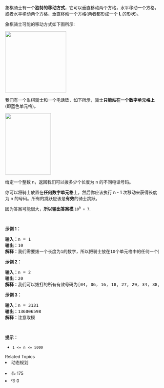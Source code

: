 <p>象棋骑士有一个<strong>独特的移动方式</strong>，它可以垂直移动两个方格，水平移动一个方格，或者水平移动两个方格，垂直移动一个方格(两者都形成一个&nbsp;<strong>L&nbsp;</strong>的形状)。</p>

<p>象棋骑士可能的移动方式如下图所示:</p>

<p><img alt="" src="https://assets.leetcode.com/uploads/2020/08/18/chess.jpg" style="height: 200px; width: 200px;" /></p>

<p>我们有一个象棋骑士和一个电话垫，如下所示，骑士<strong>只能站在一个数字单元格上</strong>(即蓝色单元格)。</p>

<p><img alt="" src="https://assets.leetcode.com/uploads/2020/08/18/phone.jpg" style="height: 200px; width: 150px;" /></p>

<p>给定一个整数 n，返回我们可以拨多少个长度为 n 的不同电话号码。</p>

<p>你可以将骑士放置在<strong>任何数字单元格</strong>上，然后你应该执行 n - 1 次移动来获得长度为 n 的号码。所有的跳跃应该是<strong>有效</strong>的骑士跳跃。</p>

<p>因为答案可能很大，<strong>所以输出答案模&nbsp;</strong><code>10<sup>9</sup>&nbsp;+ 7</code>.</p>

<p>&nbsp;</p>

<ul> 
</ul>

<p><strong>示例 1：</strong></p>

<pre>
<strong>输入：</strong>n = 1
<strong>输出：</strong>10
<strong>解释：</strong>我们需要拨一个长度为1的数字，所以把骑士放在10个单元格中的任何一个数字单元格上都能满足条件。
</pre>

<p><strong>示例 2：</strong></p>

<pre>
<strong>输入：</strong>n = 2
<strong>输出：</strong>20
<strong>解释：</strong>我们可以拨打的所有有效号码为[04, 06, 16, 18, 27, 29, 34, 38, 40, 43, 49, 60, 61, 67, 72, 76, 81, 83, 92, 94]
</pre>

<p><strong>示例 3：</strong></p>

<pre>
<strong>输入：</strong>n = 3131
<strong>输出：</strong>136006598
<strong>解释：</strong>注意取模
</pre>

<p>&nbsp;</p>

<p><strong>提示：</strong></p>

<ul> 
 <li><code>1 &lt;= n &lt;= 5000</code></li> 
</ul>

<div><div>Related Topics</div><div><li>动态规划</li></div></div><br><div><li>👍 175</li><li>👎 0</li></div>